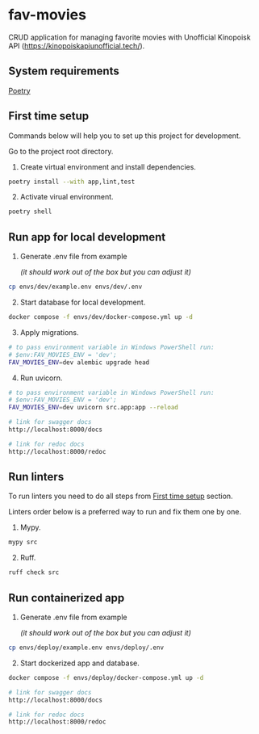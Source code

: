 # fav-movies

CRUD application for managing favorite movies with Unofficial Kinopoisk API (https://kinopoiskapiunofficial.tech/).


## System requirements

[Poetry](https://python-poetry.org/docs/#installation)


## First time setup

Commands below will help you to set up this project for development.

Go to the project root directory.

1. Create virtual environment and install dependencies.
```bash
poetry install --with app,lint,test
```

2. Activate virual environment.
```bash
poetry shell
```


## Run app for local development

1. Generate .env file from example

   _(it should work out of the box but you can adjust it)_
```bash
cp envs/dev/example.env envs/dev/.env
```

2. Start database for local development.
```bash
docker compose -f envs/dev/docker-compose.yml up -d
```

3. Apply migrations.
```bash
# to pass environment variable in Windows PowerShell run:
# $env:FAV_MOVIES_ENV = 'dev';
FAV_MOVIES_ENV=dev alembic upgrade head
```

4. Run uvicorn.
```bash
# to pass environment variable in Windows PowerShell run:
# $env:FAV_MOVIES_ENV = 'dev';
FAV_MOVIES_ENV=dev uvicorn src.app:app --reload

# link for swagger docs
http://localhost:8000/docs

# link for redoc docs
http://localhost:8000/redoc
```



## Run linters

To run linters you need to do all steps from [First time setup](#first-time-setup) section.

Linters order below is a preferred way to run and fix them one by one.

1. Mypy.
```bash
mypy src
```

2. Ruff.
```bash
ruff check src
```


## Run containerized app

1. Generate .env file from example

   _(it should work out of the box but you can adjust it)_
```bash
cp envs/deploy/example.env envs/deploy/.env
```

2. Start dockerized app and database.
```bash
docker compose -f envs/deploy/docker-compose.yml up -d

# link for swagger docs
http://localhost:8000/docs

# link for redoc docs
http://localhost:8000/redoc
```
